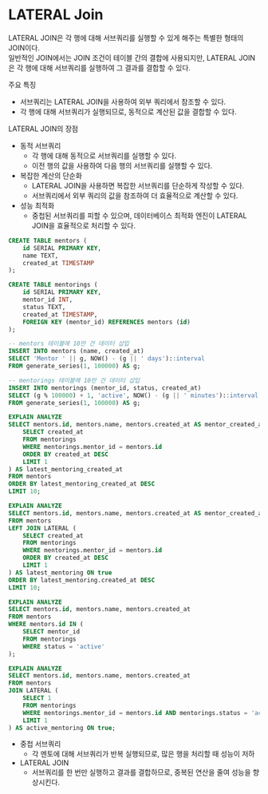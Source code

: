 # LATERAL Join

LATERAL JOIN은 각 행에 대해 서브쿼리를 실행할 수 있게 해주는 특별한 형태의 JOIN이다.  
일반적인 JOIN에서는 JOIN 조건이 테이블 간의 결합에 사용되지만, LATERAL JOIN은 각 행에 대해 서브쿼리를 실행하여 그 결과를 결합할 수 있다.

주요 특징
- 서브쿼리는 LATERAL JOIN을 사용하여 외부 쿼리에서 참조할 수 있다.
- 각 행에 대해 서브쿼리가 실행되므로, 동적으로 계산된 값을 결합할 수 있다.

LATERAL JOIN의 장점
- 동적 서브쿼리
  - 각 행에 대해 동적으로 서브쿼리를 실행할 수 있다.
  - 이전 행의 값을 사용하여 다음 행의 서브쿼리를 실행할 수 있다.
- 복잡한 계산의 단순화
  - LATERAL JOIN을 사용하면 복잡한 서브쿼리를 단순하게 작성할 수 있다.
  - 서브쿼리에서 외부 쿼리의 값을 참조하여 더 효율적으로 계산할 수 있다.
- 성능 최적화
  - 중첩된 서브쿼리를 피할 수 있으며, 데이터베이스 최적화 엔진이 LATERAL JOIN을 효율적으로 처리할 수 있다.

```sql
CREATE TABLE mentors (
    id SERIAL PRIMARY KEY,
    name TEXT,
    created_at TIMESTAMP
);

CREATE TABLE mentorings (
    id SERIAL PRIMARY KEY,
    mentor_id INT,
    status TEXT,
    created_at TIMESTAMP,
    FOREIGN KEY (mentor_id) REFERENCES mentors (id)
);
```

```sql
-- mentors 테이블에 10만 건 데이터 삽입
INSERT INTO mentors (name, created_at)
SELECT 'Mentor ' || g, NOW() - (g || ' days')::interval
FROM generate_series(1, 100000) AS g;

-- mentorings 테이블에 10만 건 데이터 삽입
INSERT INTO mentorings (mentor_id, status, created_at)
SELECT (g % 100000) + 1, 'active', NOW() - (g || ' minutes')::interval
FROM generate_series(1, 100000) AS g;
```


```sql
EXPLAIN ANALYZE
SELECT mentors.id, mentors.name, mentors.created_at AS mentor_created_at, (
    SELECT created_at
    FROM mentorings
    WHERE mentorings.mentor_id = mentors.id
    ORDER BY created_at DESC
    LIMIT 1
) AS latest_mentoring_created_at
FROM mentors
ORDER BY latest_mentoring_created_at DESC
LIMIT 10;
```

```sql
EXPLAIN ANALYZE
SELECT mentors.id, mentors.name, mentors.created_at AS mentor_created_at, latest_mentoring.created_at AS latest_mentoring_created_at
FROM mentors
LEFT JOIN LATERAL (
    SELECT created_at
    FROM mentorings
    WHERE mentorings.mentor_id = mentors.id
    ORDER BY created_at DESC
    LIMIT 1
) AS latest_mentoring ON true
ORDER BY latest_mentoring.created_at DESC
LIMIT 10;

```

```sql
EXPLAIN ANALYZE
SELECT mentors.id, mentors.name, mentors.created_at
FROM mentors
WHERE mentors.id IN (
    SELECT mentor_id
    FROM mentorings
    WHERE status = 'active'
);
```

```sql
EXPLAIN ANALYZE
SELECT mentors.id, mentors.name, mentors.created_at
FROM mentors
JOIN LATERAL (
    SELECT 1
    FROM mentorings
    WHERE mentorings.mentor_id = mentors.id AND mentorings.status = 'active'
    LIMIT 1
) AS active_mentoring ON true;

```

- 중첩 서브쿼리
  - 각 멘토에 대해 서브쿼리가 반복 실행되므로, 많은 행을 처리할 때 성능이 저하
- LATERAL JOIN
  - 서브쿼리를 한 번만 실행하고 결과를 결합하므로, 중복된 연산을 줄여 성능을 향상시킨다.
